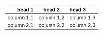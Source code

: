 | head 1 | head 2 | head 3 |
| ---:|:---:|:--- |
| column 1.1 | column 1.2 | column 1.3 |
| column 2.1 | column 2.2 | column 2.3 |
